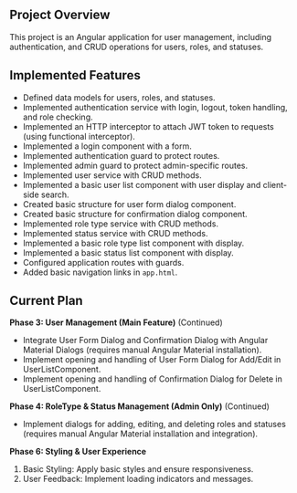 ## Project Overview

This project is an Angular application for user management, including authentication, and CRUD operations for users, roles, and statuses.

## Implemented Features

*   Defined data models for users, roles, and statuses.
*   Implemented authentication service with login, logout, token handling, and role checking.
*   Implemented an HTTP interceptor to attach JWT token to requests (using functional interceptor).
*   Implemented a login component with a form.
*   Implemented authentication guard to protect routes.
*   Implemented admin guard to protect admin-specific routes.
*   Implemented user service with CRUD methods.
*   Implemented a basic user list component with user display and client-side search.
*   Created basic structure for user form dialog component.
*   Created basic structure for confirmation dialog component.
*   Implemented role type service with CRUD methods.
*   Implemented status service with CRUD methods.
*   Implemented a basic role type list component with display.
*   Implemented a basic status list component with display.
*   Configured application routes with guards.
*   Added basic navigation links in `app.html`.

## Current Plan

**Phase 3: User Management (Main Feature)** (Continued)

*   Integrate User Form Dialog and Confirmation Dialog with Angular Material Dialogs (requires manual Angular Material installation).
*   Implement opening and handling of User Form Dialog for Add/Edit in UserListComponent.
*   Implement opening and handling of Confirmation Dialog for Delete in UserListComponent.

**Phase 4: RoleType & Status Management (Admin Only)** (Continued)

*   Implement dialogs for adding, editing, and deleting roles and statuses (requires manual Angular Material installation and integration).

**Phase 6: Styling & User Experience**

1.  Basic Styling: Apply basic styles and ensure responsiveness.
2.  User Feedback: Implement loading indicators and messages.
